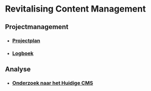 # Revitalising Content Management

## Projectmanagement
* ### [Projectplan](Projectplan.md)
* ### [Logboek](Logboek.md)

## Analyse
* ### [Onderzoek naar het Huidige CMS](Onderzoek-naar-het-huidige-cms.md)

